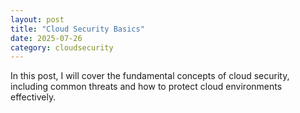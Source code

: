 ```yaml
---
layout: post
title: "Cloud Security Basics"
date: 2025-07-26
category: cloudsecurity
---
```


In this post, I will cover the fundamental concepts of cloud security, including common threats and how to protect cloud environments effectively.
